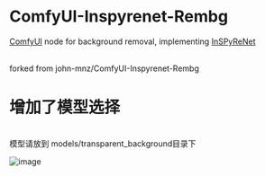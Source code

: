 ﻿# ComfyUI-Inspyrenet-Rembg
[ComfyUI](https://github.com/comfyanonymous/ComfyUI) node for background removal, implementing [InSPyReNet](https://github.com/plemeri/InSPyReNet)
</br></br>

forked from john-mnz/ComfyUI-Inspyrenet-Rembg
<br>

# 增加了模型选择
<br>
模型请放到 models/transparent_background目录下
<br>

![image](https://github.com/user-attachments/assets/1346bfd7-0bdb-431a-91b7-e67629253ba9)

